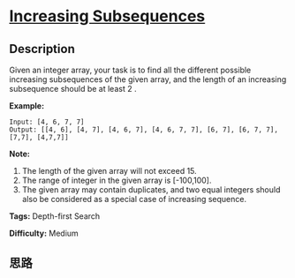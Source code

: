 # [Increasing Subsequences][title]

## Description

Given an integer array, your task is to find all the different possible
increasing subsequences of the given array, and the length of an increasing
subsequence should be at least 2 .

**Example:**  
            Input: [4, 6, 7, 7]    Output: [[4, 6], [4, 7], [4, 6, 7], [4, 6, 7, 7], [6, 7], [6, 7, 7], [7,7], [4,7,7]]    

**Note:**  

  1. The length of the given array will not exceed 15.
  2. The range of integer in the given array is [-100,100].
  3. The given array may contain duplicates, and two equal integers should also be considered as a special case of increasing sequence.


**Tags:** Depth-first Search

**Difficulty:** Medium

## 思路

[title]: https://leetcode.com/problems/increasing-subsequences
